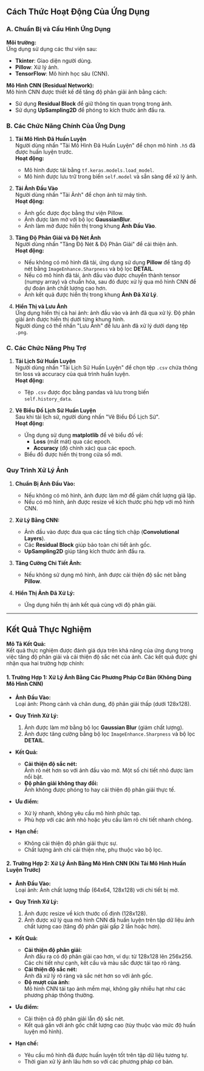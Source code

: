## Cách Thức Hoạt Động Của Ứng Dụng

### A. Chuẩn Bị và Cấu Hình Ứng Dụng
**Môi trường:**  
Ứng dụng sử dụng các thư viện sau:
- **Tkinter**: Giao diện người dùng.
- **Pillow**: Xử lý ảnh.
- **TensorFlow**: Mô hình học sâu (CNN).

**Mô Hình CNN (Residual Network):**  
Mô hình CNN được thiết kế để tăng độ phân giải ảnh bằng cách:
- Sử dụng **Residual Block** để giữ thông tin quan trọng trong ảnh.
- Sử dụng **UpSampling2D** để phóng to kích thước ảnh đầu ra.

### B. Các Chức Năng Chính Của Ứng Dụng

1. **Tải Mô Hình Đã Huấn Luyện**  
   Người dùng nhấn "Tải Mô Hình Đã Huấn Luyện" để chọn mô hình `.h5` đã được huấn luyện trước.  
   **Hoạt động:**
   - Mô hình được tải bằng `tf.keras.models.load_model`.
   - Mô hình được lưu trữ trong biến `self.model` và sẵn sàng để xử lý ảnh.

2. **Tải Ảnh Đầu Vào**  
   Người dùng nhấn "Tải Ảnh" để chọn ảnh từ máy tính.  
   **Hoạt động:**
   - Ảnh gốc được đọc bằng thư viện Pillow.
   - Ảnh được làm mờ với bộ lọc **GaussianBlur**.
   - Ảnh làm mờ được hiển thị trong khung **Ảnh Đầu Vào**.

3. **Tăng Độ Phân Giải và Độ Nét Ảnh**  
   Người dùng nhấn "Tăng Độ Nét & Độ Phân Giải" để cải thiện ảnh.  
   **Hoạt động:**
   - Nếu không có mô hình đã tải, ứng dụng sử dụng **Pillow** để tăng độ nét bằng `ImageEnhance.Sharpness` và bộ lọc **DETAIL**.
   - Nếu có mô hình đã tải, ảnh đầu vào được chuyển thành tensor (numpy array) và chuẩn hóa, sau đó được xử lý qua mô hình CNN để dự đoán ảnh chất lượng cao hơn.
   - Ảnh kết quả được hiển thị trong khung **Ảnh Đã Xử Lý**.

4. **Hiển Thị và Lưu Ảnh**  
   Ứng dụng hiển thị cả hai ảnh: ảnh đầu vào và ảnh đã qua xử lý. Độ phân giải ảnh được hiển thị dưới từng khung hình.  
   Người dùng có thể nhấn "Lưu Ảnh" để lưu ảnh đã xử lý dưới dạng tệp `.png`.

### C. Các Chức Năng Phụ Trợ

1. **Tải Lịch Sử Huấn Luyện**  
   Người dùng nhấn "Tải Lịch Sử Huấn Luyện" để chọn tệp `.csv` chứa thông tin loss và accuracy của quá trình huấn luyện.  
   **Hoạt động:**
   - Tệp `.csv` được đọc bằng pandas và lưu trong biến `self.history_data`.

2. **Vẽ Biểu Đồ Lịch Sử Huấn Luyện**  
   Sau khi tải lịch sử, người dùng nhấn "Vẽ Biểu Đồ Lịch Sử".  
   **Hoạt động:**
   - Ứng dụng sử dụng **matplotlib** để vẽ biểu đồ về:
     - **Loss** (mất mát) qua các epoch.
     - **Accuracy** (độ chính xác) qua các epoch.
   - Biểu đồ được hiển thị trong cửa sổ mới.

### Quy Trình Xử Lý Ảnh

1. **Chuẩn Bị Ảnh Đầu Vào:**
   - Nếu không có mô hình, ảnh được làm mờ để giảm chất lượng giả lập.
   - Nếu có mô hình, ảnh được resize về kích thước phù hợp với mô hình CNN.

2. **Xử Lý Bằng CNN:**
   - Ảnh đầu vào được đưa qua các tầng tích chập (**Convolutional Layers**).
   - Các **Residual Block** giúp bảo toàn chi tiết ảnh gốc.
   - **UpSampling2D** giúp tăng kích thước ảnh đầu ra.

3. **Tăng Cường Chi Tiết Ảnh:**
   - Nếu không sử dụng mô hình, ảnh được cải thiện độ sắc nét bằng **Pillow**.

4. **Hiển Thị Ảnh Đã Xử Lý:**
   - Ứng dụng hiển thị ảnh kết quả cùng với độ phân giải.

---

## Kết Quả Thực Nghiệm


**Mô Tả Kết Quả:**  
Kết quả thực nghiệm được đánh giá dựa trên khả năng của ứng dụng trong việc tăng độ phân giải và cải thiện độ sắc nét của ảnh. Các kết quả được ghi nhận qua hai trường hợp chính:

#### 1. Trường Hợp 1: Xử Lý Ảnh Bằng Các Phương Pháp Cơ Bản (Không Dùng Mô Hình CNN)

- **Ảnh Đầu Vào:**  
  Loại ảnh: Phong cảnh và chân dung, độ phân giải thấp (dưới 128x128).
  
- **Quy Trình Xử Lý:**  
  1. Ảnh được làm mờ bằng bộ lọc **Gaussian Blur** (giảm chất lượng).
  2. Ảnh được tăng cường bằng bộ lọc `ImageEnhance.Sharpness` và bộ lọc **DETAIL**.
  
- **Kết Quả:**
  - **Cải thiện độ sắc nét:**  
    Ảnh rõ nét hơn so với ảnh đầu vào mờ. Một số chi tiết nhỏ được làm nổi bật.
  - **Độ phân giải không thay đổi:**  
    Ảnh không được phóng to hay cải thiện độ phân giải thực tế.
    
- **Ưu điểm:**
  - Xử lý nhanh, không yêu cầu mô hình phức tạp.
  - Phù hợp với các ảnh nhỏ hoặc yêu cầu làm rõ chi tiết nhanh chóng.
  
- **Hạn chế:**
  - Không cải thiện độ phân giải thực sự.
  - Chất lượng ảnh chỉ cải thiện nhẹ, phụ thuộc vào bộ lọc.

#### 2. Trường Hợp 2: Xử Lý Ảnh Bằng Mô Hình CNN (Khi Tải Mô Hình Huấn Luyện Trước)

- **Ảnh Đầu Vào:**  
  Loại ảnh: Ảnh chất lượng thấp (64x64, 128x128) với chi tiết bị mờ.
  
- **Quy Trình Xử Lý:**  
  1. Ảnh được resize về kích thước cố định (128x128).
  2. Ảnh được xử lý qua mô hình CNN đã huấn luyện trên tập dữ liệu ảnh chất lượng cao (tăng độ phân giải gấp 2 lần hoặc hơn).
  
- **Kết Quả:**
  - **Cải thiện độ phân giải:**  
    Ảnh đầu ra có độ phân giải cao hơn, ví dụ: từ 128x128 lên 256x256. Các chi tiết như cạnh, kết cấu và màu sắc được tái tạo rõ ràng.
  - **Cải thiện độ sắc nét:**  
    Ảnh đã xử lý rõ ràng và sắc nét hơn so với ảnh gốc.
  - **Độ mượt của ảnh:**  
    Mô hình CNN tái tạo ảnh mềm mại, không gây nhiễu hạt như các phương pháp thông thường.
  
- **Ưu điểm:**
  - Cải thiện cả độ phân giải lẫn độ sắc nét.
  - Kết quả gần với ảnh gốc chất lượng cao (tùy thuộc vào mức độ huấn luyện mô hình).
  
- **Hạn chế:**
  - Yêu cầu mô hình đã được huấn luyện tốt trên tập dữ liệu tương tự.
  - Thời gian xử lý ảnh lâu hơn so với các phương pháp cơ bản.
